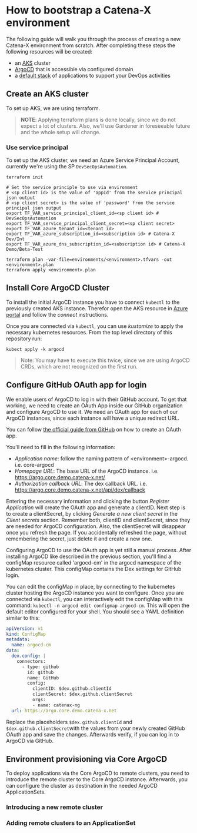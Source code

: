 # How to bootstrap a Catena-X environment

The following guide will walk you through the process of creating a new Catena-X environment from scratch.
After completing these steps the following resources will be created:

- an [AKS](https://azure.microsoft.com/en-gb/services/kubernetes-service/#overview) cluster
- [ArgoCD](https://argoproj.github.io/cd/) that is accessible via configured domain
- a [default stack](./apps) of applications to support your DevOps activities

## Create an AKS cluster

To set up AKS, we are using terraform.

> __NOTE__: Applying terraform plans is done locally, since we do not expect a lot of clusters.
> Also, we'll use Gardener in foreseeable future and the whole setup will change.

### Use service principal

To set up the AKS cluster, we need an Azure Service Principal Account, currently we're using the
SP `DevSecOpsAutomation`.

```shell
terraform init

# Set the service principle to use via environment
# <sp client id> is the value of 'appId' from the service principal json output
# <sp client secret> is the value of 'password' from the service principal json output
export TF_VAR_service_principal_client_id=<sp client id> # DevSecOpsAutomation
export TF_VAR_service_principal_client_secret=<sp client secret>
export TF_VAR_azure_tenant_id=<tenant id>
export TF_VAR_azure_subscription_id=<subscription id> # Catena-X Dev/Int
export TF_VAR_azure_dns_subscription_id=<subscription id> # Catena-X Demo/Beta-Test

terraform plan -var-file=environments/<environment>.tfvars -out <environment>.plan
terraform apply <environment>.plan
```

## Install Core ArgoCD Cluster

To install the initial ArgoCD instance you have to connect ```kubectl``` to the previously created AKS instance.
Therefor open the AKS resource in [Azure portal](https://portal.azure.com/) and follow the _connect_ instructions.

Once you are connected via ```kubectl```, you can use _kustomize_ to apply the necessary kubernetes resources.
From the top level directory of this repository run:

```kubect apply -k argocd```

> Note: You may have to execute this twice, since we are using ArgoCD CRDs, which are not recognized on the first run.

## Configure GitHub OAuth app for login

We enable users of ArgoCD to log in with their GitHub account. To get that working, we need to create an OAuth App
inside
our GitHub organization and configure ArgoCD to use it. We need an OAuth app for each of our ArgoCD instances, since
each instance
will have a unique redirect URL.

You can
follow [the official guide from GitHub](https://docs.github.com/en/developers/apps/building-oauth-apps/creating-an-oauth-app)
on how to create an OAuth app.

You'll need to fill in the following information:

- _Application name_: follow the naming pattern of \<environment\>-argocd. i.e. core-argocd
- _Homepage URL_: The base URL of the ArgoCD instance. i.e. https://argo.core.demo.catena-x.net/
- _Authorization callback URL_: The dex callback URL. i.e. https://argo.core.demo.catena-x.net/api/dex/callback

Entering the necessary information and clicking the button _Register Application_ will create the OAuth app and generate
a clientID.
Next step is to create a clientSecret, by clicking _Generate a new client secret_ in the _Client secrets_ section.
Remember both, clientID and clientSecret, since they are needed for ArgoCD configuration. Also, the clientSecret will
disappear once you refresh the page.
If you accidentally refreshed the page, without remembering the secret, just delete it and create a new one.

Configuring ArgoCD to use the OAuth app is yet still a manual process.
After installing ArgoCD like described in the previous section, you'll find a configMap resource called 'argocd-cm'
in the argocd namespace of the kubernetes cluster. This configMap contains the Dex settings for GitHub login.

You can edit the configMap in place, by connecting to the kubernetes cluster hosting the ArgoCD instance you want to
configure.
Once you are connected via ```kubectl```, you can interactively edit the configMap with this command:
```kubectl -n argocd edit configmap argocd-cm```.
This will open the default editor configured for your shell. You should see a YAML definition similar to this:

```yaml
apiVersion: v1
kind: ConfigMap
metadata:
  name: argocd-cm
data:
  dex.config: |
    connectors:
      - type: github
        id: github
        name: GitHub
        config:
          clientID: $dex.github.clientId
          clientSecret: $dex.github.clientSecret
          orgs:
          - name: catenax-ng
  url: https://argo.core.demo.catena-x.net
```

Replace the placeholders ```$dex.github.clientId``` and ```$dex.github.clientSecret```with the values from your newly
created
GitHub OAuth app and save the changes.
Afterwards verify, if you can log in to ArgoCD via GitHub.

## Environment provisioning via Core ArgoCD

To deploy applications via the Core ArgoCD to remote clusters, you need to introduce the remote cluster to the
Core ArgoCD instance. Afterwards, you can configure the cluster as destination in the needed ArgoCD ApplicationSets.

### Introducing a new remote cluster

### Adding remote clusters to an ApplicationSet
